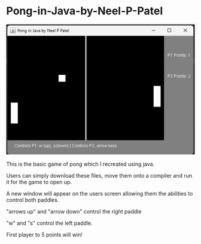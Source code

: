 # Pong-in-Java-by-Neel-P-Patel
![Alt text](image.png)

This is the basic game of pong which I recreated using java.

Users can simply download these files, move them onto a compiler and run it for the game to open up.

A new window will appear on the users screen allowing them the abilities to control both paddles.

"arrows up" and "arrow down" control the right paddle 

"w" and "s" control the left paddle.


First player to 5 points will win!



